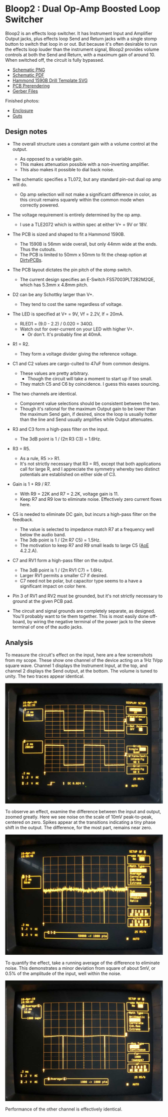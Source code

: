 # Bloop2 : Dual Op-Amp Boosted Loop Switcher

Bloop2 is an effects loop switcher. It has Instrument Input and Amplifier Output jacks, plus effects loop Send and Return jacks with a single stomp button to switch that loop in or out. But because it's often desirable to run the effects loop louder than the instrument signal, Bloop2 provides volume controls at both the Send and Return, with a maximum gain of around 10. When switched off, the circuit is fully bypassed.

- [Schematic PNG](etc/Bloop2-Schematic.png)
- [Schematic PDF](etc/Bloop2-Schematic.pdf)
- [Hammond 1590B Drill Template SVG](etc/Bloop2-Drill-Template.svg)
- [PCB Prerendering](etc/Bloop2-Render.jpeg)
- [Gerber Files](etc/gerber)

Finished photos:

- [Enclosure](etc/Bloop2-Enclosure.jpeg)
- [Guts](etc/Bloop2-Guts.jpeg)

## Design notes

- The overall structure uses a constant gain with a volume control at the output.
	- As opposed to a variable gain.
	- This makes attenuation possible with a non-inverting amplifier.
	- This also makes it possible to dial back noise.

- The schematic specifies a TL072, but any standard pin-out dual op amp will do.
	- Op amp selection will not make a significant difference in color, as this circuit remains squarely within the common mode when correctly powered.

- The voltage requirement is entirely determined by the op amp. 
	- I use a TLE2072 which is within spec at either V+ = 9V or 18V. 

- The PCB is sized and shaped to fit a Hammond 1590B.
	- The 1590B is 56mm wide overall, but only 44mm wide at the ends. Thus the cutouts.
	- The PCB is limited to 50mm x 50mm to fit the cheap option at [DirtyPCBs].

- The PCB layout dictates the pin pitch of the stomp switch.
	- The current design specifies an E-Switch FS57003PLT2B2M2QE, which has 5.3mm x 4.8mm pitch.

- D2 can be any Schottky larger than V+.
	- They tend to cost the same regardless of voltage.

- The LED is specified at V+ = 9V, Vf = 2.2V, If = 20mA.
	- RLED1 = (9.0 - 2.2) / 0.020 = 340Ω.
	- Watch out for over-current on your LED with higher V+.
		- Or don't. It's probably fine at 40mA.

- R1 = R2.
	- They form a voltage divider giving the reference voltage.

- C1 and C2 values are cargo-culted to 47uF from common designs.
	- These values are pretty arbitrary.
		- Though the circuit will take a moment to start up if too small.
	- They match C5 and C6 by coincidence. I guess this eases sourcing.

- The two channels are identical.
	- Component value selections should be consistent between the two.
	- Though it's rational for the maximum Output gain to be lower than the maximum Send gain, if desired, since the loop is usually hotter than the line and Send usually amplifies while Output attenuates.

- R3 and C3 form a high-pass filter on the input.
	- The 3dB point is 1 / (2π R3 C3) = 1.6Hz.

- R3 = R5.
	- As a rule, R5 >> R1.
	- It's not strictly necessary that R3 = R5, except that both applications call for large R, and I appreciate the symmetry whereby two distinct potentials are established on either side of C3.

- Gain is 1 + R9 / R7.
	- With R9 = 22K and R7 = 2.2K, voltage gain is 11.
	- Keep R7 and R9 low to eliminate noise. Effectively zero current flows here.

- C5 is needed to eliminate DC gain, but incurs a high-pass filter on the feedback.
	- The value is selected to impedance match R7 at a frequency well below the audio band.
	- The 3db point is 1 / (2π R7 C5) = 1.5Hz.
	- The motivation to keep R7 and R9 small leads to large C5 ([AoE] 4.2.2.A).

- C7 and RV1 form a high-pass filter on the output.
	- The 3dB point is 1 / (2π RV1 C7) = 1.6Hz.
	- Larger RV1 permits a smaller C7 if desired.
	- C7 need not be polar, but capacitor type seems to a have a significant impact on color here.

- Pin 3 of RV1 and RV2 must be grounded, but it's not strictly necessary to ground at the given PCB pad.

- The circuit and signal grounds are completely separate, as designed. You'll probably want to tie them together. This is most easily done off-board, by wiring the negative terminal of the power jack to the sleeve terminal of one of the audio jacks.

## Analysis

To measure the circuit's effect on the input, here are a few screenshots from my scope. These show one channel of the device acting on a 1Hz 1Vpp square wave. Channel 1 displays the Instrument Input, at the top, and channel 2 displays the Send output, at the bottom. The volume is tuned to unity. The two traces appear identical.

![Both traces](etc/scope/scope-traces.jpg)

To observe an effect, examine the difference between the input and output, zoomed greatly. Here we see noise on the scale of 10mV peak-to-peak, centered on zero. Spikes appear at the transitions indicating a tiny phase shift in the output. The difference, for the most part, remains near zero.

![Difference](etc/scope/scope-difference.jpg)

To quantify the effect, take a running average of the difference to eliminate noise. This demonstrates a minor deviation from square of about 5mV, or 0.5% of the amplitude of the input, well within the noise.

![Average](etc/scope/scope-average.jpg)

Performance of the other channel is effectively identical.

[AoE]: https://artofelectronics.net
[DirtyPCBs]: https://dirtypcbs.com